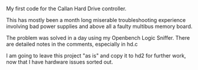 My first code for the Callan Hard Drive controller.

This has mostly been a month long miserable troubleshooting
experience involving bad power supplies and above all a
faulty multibus memory board.

The problem was solved in a day using my Openbench Logic Sniffer.
There are detailed notes in the comments, especially in hd.c

I am going to leave this project "as is" and copy it to hd2
for further work, now that I have hardware issues sorted out.
